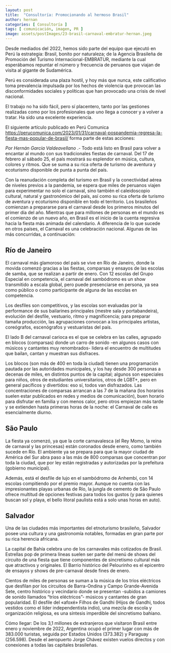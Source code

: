 ```yaml
---
layout: post
title:  "Consultoría: Promocionando al hermoso Brasil"
author: hernan
categories: [ Consultoría ]
tags: [ comunicación, imagen, PR ]
image: assets/postImages/23-brasil-carnaval-embratur-hernan.jpeg
---
```

Desde mediados del 2022, hemos sido parte del equipo que ejecutó en Perú la estrategia: Brasil, bonito por naturaleza; de la Agencia Brasileña de Promoción del Turismo Internacional-EMBRATUR, mediante la cual esperábamos repuntar el número y frecuencia de peruanos que viajan de visita al gigante de Sudamérica.

Perú es considerada una plaza hostil, y hoy más que nunca, este calificativo toma prevalencia impulsada por los hechos de violencia que provocan las disconformidades sociales y políticas que han provocado una crisis de nivel nacional.

El trabajo no ha sido fácil, pero sí placentero, tanto por las gestiones realizadas como por los profesionales que uno llega a conocer y a volver a tratar. Ha sido una excelente experiencia. 

El siguiente artículo publicado en Perú Comunica <https://perucomunica.com/2023/01/31/carnaval-pospandemia-regresa-la-fiesta-mas-popular-de-brasil/> forma parte de estas acciones:

*Por Hernán García Valdeavellano* .- Todo está listo en Brasil para volver a encantar al mundo con sus tradicionales fiestas de carnaval. Del 17 de febrero al sábado 25, el país mostrará su esplendor en música, cultura, colores y ritmos. Que se suma a su rica oferta de turismo de aventura y ecoturismo disponible de punta a punta del país.

Con la reanudación completa del turismo en Brasil y la conectividad aérea de niveles previos a la pandemia, se espera que miles de peruanos viajen para experimentar no solo el carnaval, sino también el caleidoscopio cultural, natural y gastronómico del país, así como su rica oferta de turismo de aventura y ecoturismo disponible en todo el territorio.
Los brasileños comienzan a prepararse para el carnaval desde los primeros minutos del primer día del año. Mientras que para millones de personas en el mundo es el comienzo de un nuevo año, en Brasil es el inicio de la cuenta regresiva hacia la fiesta más animada del calendario. A diferencia de lo que sucede en otros países, el Carnaval es una celebración nacional. Algunas de las más concurridas, a continuación:

## Río de Janeiro

El carnaval más glamoroso del país se vive en Río de Janeiro, donde la movida comenzó gracias a las fiestas, comparsas y ensayos de las escolas de samba, que se realizan a partir de enero. Con 12 escolas del Grupo Especial en competencia, el carnaval del sambódromo es un show transmitido a escala global, pero puede presenciarse en persona, ya sea como público o como participante de alguna de las escolas en competencia.

Los desfiles son competitivos, y las escolas son evaluadas por la performance de sus bailarines principales (mestre sala y portabandeira), evolución del desfile, vestuario, ritmo y magnificencia; para preparar tamaña producción, las agrupaciones convocan a los principales artistas, coreógrafos, escenógrafos y vestuaristas del país.

El lado B del carnaval carioca es el que se celebra en las calles, agrupado en blocos (comparsas) donde un carro de sonido -en algunos casos con músicos y cantantes muy renombrados- lidera el encuentro de multitudes que bailan, cantan y muestran sus disfraces.

Los blocos (son más de 400 en toda la ciudad) tienen una programación pautada por las autoridades municipales, y los hay desde 300 personas a decenas de miles, en distintos puntos de la capital; algunos son especiales para niños, otros de estudiantes universitarios, otros de LGBT+, pero en general pacíficos y divertidos: eso sí, todos van disfrazados. Las concentraciones de comparsas arrancan a las 7 de la mañana (los horarios suelen estar publicados en redes y medios de comunicación), buen horario para disfrutar en familia y con menos calor, pero otros empiezan más tarde y se extienden hasta primeras horas de la noche: el Carnaval de calle es esencialmente diurno.

## São Paulo

La fiesta ya comenzó, ya que la corte carnavalesca (el Rey Momo, la reina de carnaval y las princesas) están coronados desde enero, como también sucede en Río. El ambiente ya se prepara para que la mayor ciudad de América del Sur abra paso a las más de 800  comparsas que concentran por toda la ciudad, que por ley están registradas y autorizadas por la prefeitura (gobierno municipal).

Además, está el desfile de lujo en el sambódromo de Anhembí, con 14 escolas compitiendo por el premio mayor. Aunque no cuenta con las impresionantes playas urbanas de Río, la jungla de cemento de São Paulo ofrece multitud de opciones festivas para todos los gustos (y para quienes buscan sol y playa, el bello litoral paulista está a solo unas horas en auto).

## Salvador

Una de las ciudades más importantes del etnoturismo brasileño, Salvador posee una cultura y una gastronomía notables, formadas en gran parte por su rica herencia africana.

La capital de Bahía celebra uno de los carnavales más cotizados de Brasil. Estrellas pop de primera líneas suelen ser parte del menú de shows del circuito de una fiesta que tiene componentes de sincretismo cultural más que atractivos y originales. El Barrio histórico del Pelourinho es el epicentro de ensayos y shows de pre-carnaval desde fines de enero.

Cientos de miles de personas se suman a la música de los tríos eléctricos que desfilan por los circuitos de Barra-Ondina y Campo Grande-Avenida Sete, centro histórico y vecindario donde se presentan -subidos a camiones de sonido llamados “tríos eléctricos”- músicos y cantantes de gran popularidad. El desfile del «afoxé» Filhos de Gandhi (Hijos de Gandhi, todos vestidos como el líder independentista indio), una mezcla de escola y organización religiosa, es una síntesis imperdible del sincretismo bahiano.

Cómo llegar: De los 3,1 millones de extranjeros que visitaron Brasil entre enero y noviembre de 2022, Argentina ocupó el primer lugar con más de 383.000 turistas, seguida por Estados Unidos (373.382) y Paraguay (256.598). Desde el aeropuerto Jorge Chávez existen vuelos directos y con conexiones a todas las capitales brasileñas.
